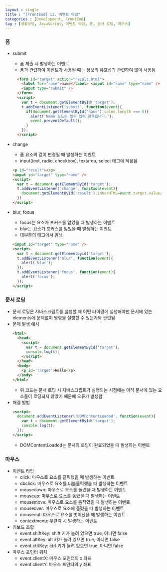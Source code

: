 ```yaml
---
layout : single
title : "[FrontEnd] 11. 이벤트 타입"
categories : [Development, FrontEnd]
tag : [생활코딩, JavaScript, 이벤트 타입, 폼, 문서 로딩, 마우스]
---
```

### 폼
* submit
  * 폼 제출 시 발생하는 이벤트
  * 폼과 관련하여 이벤트가 사용될 때는 정보의 유효성과 관련하여 많이 사용됨
  
  ```html
    <form id="target" action="result.html">
      <label for="name">name</label> <input id="name" type="name" />
      <input type="submit" />
    </form>
    <script>
      var t = document.getElementById('target');
      t.addEventListener('submit', function(event){
        if(document.getElementById('name').value.length === 0){
          alert('Name 필드는 필수 입력 항목입니다.');
          event.preventDefault();
        }
      });
    </script>
  ```
  
* change
  * 폼 요소의 값이 변경될 때 발생하는 이벤트
  * input(text, radio, checkbox), textarea, select 태그에 적용됨
  
  ```html
  <p id="result"></p>
  <input id="target" type="name" />
  <script>
    var t = document.getElementById('target');
    t.addEventListener('change', function(event){
      document.getElementById('result').innerHTML=event.target.value; 
    })
  </script>
  ```
* blur, focus
  * focus는 요소가 포커스를 얻었을 때 발생하는 이벤트
  * blur는 요소가 포커스를 잃었을 때 발생하는 이벤트
  * 대부분의 태그에서 발생
  ```html
  <input id="target" type="name" />
  <script>
    var t = document.getElementbyid('target');
    t.addEventListener('blur', function(event){
      alert('blur');
    });
    t.addEventListener('focus', function(event){
      alert('focus');
    });
  </script>
  ```

### 문서 로딩
* 문서 로딩은 자바스크립트를 실행할 때 어떤 타이밍에 실행해야만 문서에 있는 elements에 문제없이 명령을 실행할 수 있는가와 관련됨
* 문제 발생 예시
  ```html
  <html>
    <head>
      <script>
        var t = document.getElementById('target');
        console.log(t);
      </script>
    </head>
    <body>
      <p id='target'>Hello</p>
    </body>
  </html>
  ```
  * 위 코드는 문서 로딩 시 자바스크립트가 실행되는 시점에는 아직 문서에 있는 요소들이 로딩되지 않았기 때문에 오류가 발생함
* 해결 방법
  ```html
  <script>
    document.addEventListener('DOMContentLoaded', function(event){
      var t = document.getElementById('target');
      console.log(t);
    });
  </script>
  ```
  * DOMContentLoaded는 문서의 로딩이 완료되었을 때 발생하는 이벤트

### 마우스
* 이벤트 타입
  * click: 마우스로 요소를 클릭했을 때 발생하는 이벤트
  * dbclick: 마우스로 요소를 더블클릭했을 때 발생하는 이벤트
  * mousedown: 마우스로 요소를 눌렀을 때 발생하는 이벤트
  * mouseup: 마우스로 요소를 놓았을 때 발생하는 이벤트
  * mousemove: 마우스로 요소를 움직였을 때 발생하는 이벤트
  * mouseover: 마우스로 요소에 올렸을 때 발생하는 이벤트
  * mouseout: 마우스로 요소를 벗어났을 때 발생하는 이벤트
  * contextmenu: 우클릭 시 발생하는 이벤트
* 키보드 조합
  * event.shiftKey: shift 키가 눌려 있으면 true, 아니면 false
  * event.altKey: alt 키가 눌려 있으면 true, 아니면 false
  * event.ctrlKey: ctrl 키가 눌려 있으면 true, 아니면 false
* 마우스 포인터 위치
  * event.clientX: 마우스 포인터의 x 좌표
  * event.clientY: 마우스 포인터의 y 좌표